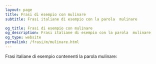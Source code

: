 ```yaml
---
layout: page
title: Frasi di esempio con mulinare 
subtitle: Frasi italiane di esempio con la parola  mulinare

og_title: Frasi di esempio con mulinare 
og_description: Frasi italiane di esempio con la parola  mulinare
og_type: website
permalink: /frasi/m/mulinare.html
---
```


Frasi italiane di esempio contenenti la parola mulinare:


